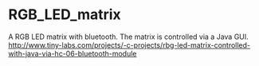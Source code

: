 # RGB_LED_matrix
A RGB LED matrix with bluetooth. The matrix is controlled via a Java GUI.
http://www.tiny-labs.com/projects/-c-projects/rbg-led-matrix-controlled-with-java-via-hc-06-bluetooth-module
